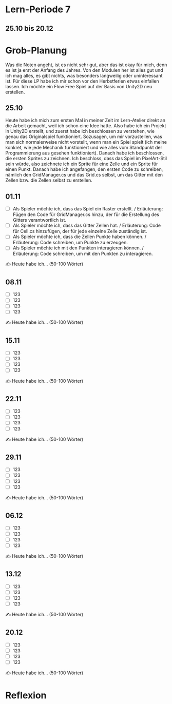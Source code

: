 # Lern-Periode 7
## 25.10 bis 20.12


# Grob-Planung
Was die Noten angeht, ist es nicht sehr gut, aber das ist okay für mich, denn es ist ja erst der Anfang des Jahres. Von den Modulen her ist alles gut und ich mag alles, es gibt nichts, was besonders langweilig oder uninteressant ist. Für diese LP habe ich mir schon vor den Herbstferien etwas einfallen lassen. Ich möchte ein Flow Free Spiel auf der Basis von Unity2D neu erstellen.


## 25.10
Heute habe ich mich zum ersten Mal in meiner Zeit im Lern-Atelier direkt an die Arbeit gemacht, weil ich schon eine Idee hatte. Also habe ich ein Projekt in Unity2D erstellt, und zuerst habe ich beschlossen zu verstehen, wie genau das Originalspiel funktioniert. Sozusagen, um mir vorzustellen, was man sich normalerweise nicht vorstellt, wenn man ein Spiel spielt (ich meine konkret, wie jede Mechanik funktioniert und wie alles vom Standpunkt der Programmierung aus gesehen funktioniert). Danach habe ich beschlossen, die ersten Sprites zu zeichnen. Ich beschloss, dass das Spiel im PixelArt-Stil sein würde, also zeichnete ich ein Sprite für eine Zelle und ein Sprite für einen Punkt. Danach habe ich angefangen, den ersten Code zu schreiben, nämlich den GridManager.cs und das Grid.cs selbst, um das Gitter mit den Zellen bzw. die Zellen selbst zu erstellen.


## 01.11
- [ ] Als Spieler möchte ich, dass das Spiel ein Raster erstellt. /
Erläuterung: Fügen den Code für GridManager.cs hinzu, der für die Erstellung des Gitters verantwortlich ist.
- [ ] Als Spieler möchte ich, dass das Gitter Zellen hat. /
Erläuterung: Code für Cell.cs hinzufügen, der für jede einzelne Zelle zuständig ist.
- [ ] Als Spieler möchte ich, dass die Zellen Punkte haben können. /
Erläuterung: Code schreiben, um Punkte zu erzeugen.
- [ ] Als Spieler möchte ich mit den Punkten interagieren können. /
Erläuterung: Code schreiben, um mit den Punkten zu interagieren.

✍️ Heute habe ich... (50-100 Wörter)


## 08.11
- [ ] 123
- [ ] 123
- [ ] 123
- [ ] 123

✍️ Heute habe ich... (50-100 Wörter)


## 15.11
- [ ] 123
- [ ] 123
- [ ] 123
- [ ] 123

✍️ Heute habe ich... (50-100 Wörter)


## 22.11
- [ ] 123
- [ ] 123
- [ ] 123
- [ ] 123

✍️ Heute habe ich... (50-100 Wörter)


## 29.11
- [ ] 123
- [ ] 123
- [ ] 123
- [ ] 123

✍️ Heute habe ich... (50-100 Wörter)


## 06.12
- [ ] 123
- [ ] 123
- [ ] 123
- [ ] 123

✍️ Heute habe ich... (50-100 Wörter)


## 13.12
- [ ] 123
- [ ] 123
- [ ] 123
- [ ] 123

✍️ Heute habe ich... (50-100 Wörter)


## 20.12
- [ ] 123
- [ ] 123
- [ ] 123
- [ ] 123

✍️ Heute habe ich... (50-100 Wörter)


# Reflexion
